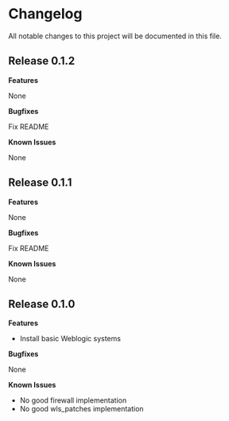 # Changelog

All notable changes to this project will be documented in this file.

## Release 0.1.2

**Features**

None

**Bugfixes**

Fix README

**Known Issues**

None

## Release 0.1.1

**Features**

None

**Bugfixes**

Fix README

**Known Issues**

None

## Release 0.1.0

**Features**

- Install basic Weblogic systems

**Bugfixes**

None

**Known Issues**

- No good firewall implementation
- No good wls_patches implementation